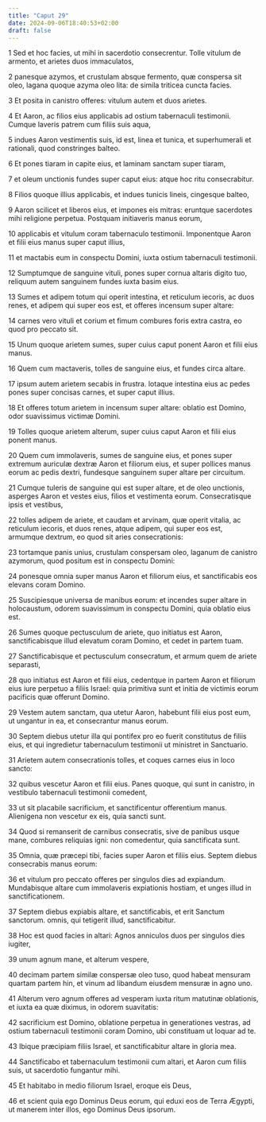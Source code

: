 ```yaml
---
title: "Caput 29"
date: 2024-09-06T18:40:53+02:00
draft: false
---
```




1 Sed et hoc facies, ut mihi in sacerdotio consecrentur. Tolle vitulum de armento, et arietes duos immaculatos,

2 panesque azymos, et crustulam absque fermento, quæ conspersa sit oleo, lagana quoque azyma oleo lita: de simila triticea cuncta facies.

3 Et posita in canistro offeres: vitulum autem et duos arietes.

4 Et Aaron, ac filios eius applicabis ad ostium tabernaculi testimonii. Cumque laveris patrem cum filiis suis aqua,

5 indues Aaron vestimentis suis, id est, linea et tunica, et superhumerali et rationali, quod constringes balteo.

6 Et pones tiaram in capite eius, et laminam sanctam super tiaram,

7 et oleum unctionis fundes super caput eius: atque hoc ritu consecrabitur.

8 Filios quoque illius applicabis, et indues tunicis lineis, cingesque balteo,

9 Aaron scilicet et liberos eius, et impones eis mitras: eruntque sacerdotes mihi religione perpetua. Postquam initiaveris manus eorum,

10 applicabis et vitulum coram tabernaculo testimonii. Imponentque Aaron et filii eius manus super caput illius,

11 et mactabis eum in conspectu Domini, iuxta ostium tabernaculi testimonii.

12 Sumptumque de sanguine vituli, pones super cornua altaris digito tuo, reliquum autem sanguinem fundes iuxta basim eius.

13 Sumes et adipem totum qui operit intestina, et reticulum iecoris, ac duos renes, et adipem qui super eos est, et offeres incensum super altare:

14 carnes vero vituli et corium et fimum combures foris extra castra, eo quod pro peccato sit.

15 Unum quoque arietem sumes, super cuius caput ponent Aaron et filii eius manus.

16 Quem cum mactaveris, tolles de sanguine eius, et fundes circa altare.

17 ipsum autem arietem secabis in frustra. lotaque intestina eius ac pedes pones super concisas carnes, et super caput illius.

18 Et offeres totum arietem in incensum super altare: oblatio est Domino, odor suavissimus victimæ Domini.

19 Tolles quoque arietem alterum, super cuius caput Aaron et filii eius ponent manus.

20 Quem cum immolaveris, sumes de sanguine eius, et pones super extremum auriculæ dextræ Aaron et filiorum eius, et super pollices manus eorum ac pedis dextri, fundesque sanguinem super altare per circuitum.

21 Cumque tuleris de sanguine qui est super altare, et de oleo unctionis, asperges Aaron et vestes eius, filios et vestimenta eorum. Consecratisque ipsis et vestibus,

22 tolles adipem de ariete, et caudam et arvinam, quæ operit vitalia, ac reticulum iecoris, et duos renes, atque adipem, qui super eos est, armumque dextrum, eo quod sit aries consecrationis:

23 tortamque panis unius, crustulam conspersam oleo, laganum de canistro azymorum, quod positum est in conspectu Domini:

24 ponesque omnia super manus Aaron et filiorum eius, et sanctificabis eos elevans coram Domino.

25 Suscipiesque universa de manibus eorum: et incendes super altare in holocaustum, odorem suavissimum in conspectu Domini, quia oblatio eius est.

26 Sumes quoque pectusculum de ariete, quo initiatus est Aaron, sanctificabisque illud elevatum coram Domino, et cedet in partem tuam.

27 Sanctificabisque et pectusculum consecratum, et armum quem de ariete separasti,

28 quo initiatus est Aaron et filii eius, cedentque in partem Aaron et filiorum eius iure perpetuo a filiis Israel: quia primitiva sunt et initia de victimis eorum pacificis quæ offerunt Domino.

29 Vestem autem sanctam, qua utetur Aaron, habebunt filii eius post eum, ut ungantur in ea, et consecrantur manus eorum.

30 Septem diebus utetur illa qui pontifex pro eo fuerit constitutus de filiis eius, et qui ingredietur tabernaculum testimonii ut ministret in Sanctuario.

31 Arietem autem consecrationis tolles, et coques carnes eius in loco sancto:

32 quibus vescetur Aaron et filii eius. Panes quoque, qui sunt in canistro, in vestibulo tabernaculi testimonii comedent,

33 ut sit placabile sacrificium, et sanctificentur offerentium manus. Alienigena non vescetur ex eis, quia sancti sunt.

34 Quod si remanserit de carnibus consecratis, sive de panibus usque mane, combures reliquias igni: non comedentur, quia sanctificata sunt.

35 Omnia, quæ præcepi tibi, facies super Aaron et filiis eius. Septem diebus consecrabis manus eorum:

36 et vitulum pro peccato offeres per singulos dies ad expiandum. Mundabisque altare cum immolaveris expiationis hostiam, et unges illud in sanctificationem.

37 Septem diebus expiabis altare, et sanctificabis, et erit Sanctum sanctorum. omnis, qui tetigerit illud, sanctificabitur.

38 Hoc est quod facies in altari: Agnos anniculos duos per singulos dies iugiter,

39 unum agnum mane, et alterum vespere,

40 decimam partem similæ conspersæ oleo tuso, quod habeat mensuram quartam partem hin, et vinum ad libandum eiusdem mensuræ in agno uno.

41 Alterum vero agnum offeres ad vesperam iuxta ritum matutinæ oblationis, et iuxta ea quæ diximus, in odorem suavitatis:

42 sacrificium est Domino, oblatione perpetua in generationes vestras, ad ostium tabernaculi testimonii coram Domino, ubi constituam ut loquar ad te.

43 Ibique præcipiam filiis Israel, et sanctificabitur altare in gloria mea.

44 Sanctificabo et tabernaculum testimonii cum altari, et Aaron cum filiis suis, ut sacerdotio fungantur mihi.

45 Et habitabo in medio filiorum Israel, eroque eis Deus,

46 et scient quia ego Dominus Deus eorum, qui eduxi eos de Terra Ægypti, ut manerem inter illos, ego Dominus Deus ipsorum.


